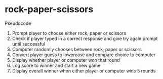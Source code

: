 # rock-paper-scissors

Pseudocode
1) Prompt player to choose either rock, paper or scissors
2) Check if player typed in a correct response and give try again prompt until successful
3) Computer randomly chooses between rock, paper or scissors
4) Convert player guess to lowercase and compare choice to computer
5) Display whether player or computer won that round
6) Log score to winner and start a new game
7) Display overall winner when either player or computer wins 5 rounds